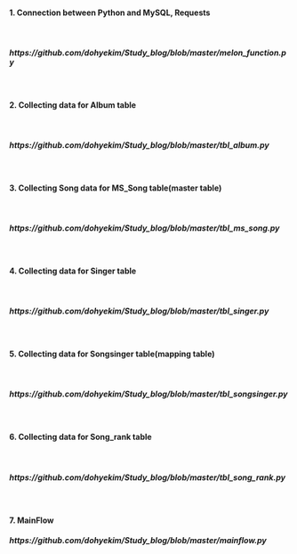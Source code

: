 <h4> 1. Connection between Python and MySQL, Requests </h4> <br>
<h5> https://github.com/dohyekim/Study_blog/blob/master/melon_function.py </h5> <br>

<h4> 2. Collecting data for Album table  </h4> <br>
<h5> https://github.com/dohyekim/Study_blog/blob/master/tbl_album.py </h5> <br>

<h4> 3. Collecting Song data for MS_Song table(master table)  </h4> <br>
<h5> https://github.com/dohyekim/Study_blog/blob/master/tbl_ms_song.py </h5> <br>

<h4> 4. Collecting data for Singer table  </h4> <br>
<h5> https://github.com/dohyekim/Study_blog/blob/master/tbl_singer.py </h5> <br>

<h4> 5. Collecting data for Songsinger table(mapping table)  </h4> <br>
<h5> https://github.com/dohyekim/Study_blog/blob/master/tbl_songsinger.py </h5> <br>

<h4> 6. Collecting data for Song_rank table  </h4> <br>
<h5> https://github.com/dohyekim/Study_blog/blob/master/tbl_song_rank.py </h5> <br>

<h4> 7. MainFlow <br>
<h5> https://github.com/dohyekim/Study_blog/blob/master/mainflow.py </h5>  </h4> <br>


